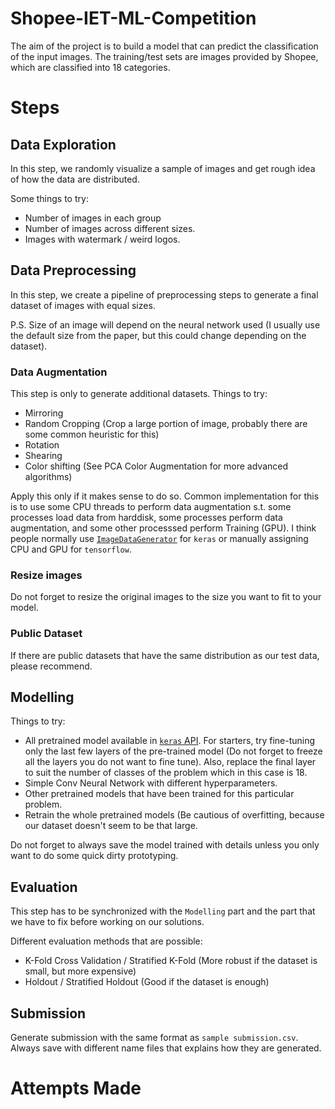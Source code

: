# Shopee-IET-ML-Competition

The aim of the project is to build a model that can predict the classification of the input images. The training/test sets are images provided by Shopee, which are classified into 18 categories.

# Steps

## Data Exploration

In this step, we randomly visualize a sample of images and get rough idea of how the data are distributed.

Some things to try:

- Number of images in each group
- Number of images across different sizes.
- Images with watermark / weird logos.

## Data Preprocessing

In this step, we create a pipeline of preprocessing steps to generate a final dataset of images with equal sizes.

P.S. Size of an image will depend on the neural network used (I usually use the default size from the paper, but this could change depending on the dataset).

### Data Augmentation

This step is only to generate additional datasets. Things to try:

- Mirroring
- Random Cropping (Crop a large portion of image, probably there are some common heuristic for this)
- Rotation
- Shearing
- Color shifting (See PCA Color Augmentation for more advanced algorithms)

Apply this only if it makes sense to do so. Common implementation for this is to use some CPU threads to perform data augmentation s.t. some processes load data from harddisk, some processes perform data augmentation, and some other processsed perform Training (GPU). I think people normally use [`ImageDataGenerator`](https://keras.io/preprocessing/image/) for `keras` or manually assigning CPU and GPU for `tensorflow`.

### Resize images

Do not forget to resize the original images to the size you want to fit to your model.

### Public Dataset

If there are public datasets that have the same distribution as our test data, please recommend.

## Modelling

Things to try:

- All pretrained model available in [`keras` API](https://keras.io/applications/). For starters, try fine-tuning only the last few layers of the pre-trained model (Do not forget to freeze all the layers you do not want to fine tune). Also, replace the final layer to suit the number of classes of the problem which in this case is 18.
- Simple Conv Neural Network with different hyperparameters.
- Other pretrained models that have been trained for this particular problem.
- Retrain the whole pretrained models (Be cautious of overfitting, because our dataset doesn't seem to be that large.

Do not forget to always save the model trained with details unless you only want to do some quick dirty prototyping.

## Evaluation

This step has to be synchronized with the `Modelling` part and the part that we have to fix before working on our solutions.

Different evaluation methods that are possible:
- K-Fold Cross Validation / Stratified K-Fold (More robust if the dataset is small, but more expensive)
- Holdout / Stratified Holdout (Good if the dataset is enough)

## Submission

Generate submission with the same format as `sample submission.csv`. Always save with different name files that explains how they are generated.


# Attempts Made
